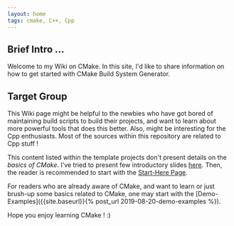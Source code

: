 ```yaml
---
layout: home
tags: cmake, C++, Cpp
---
```


## Brief Intro ...

Welcome to my Wiki on CMake.  In this site, I'd like to share information on how to get started with CMake
Build System Generator.  


## Target Group

This Wiki page might be helpful to the newbies who have got bored of maintaining build scripts to build their
projects, and want to learn about more powerful tools that does this better.  Also, might be interesting for
the Cpp enthusiasts.  Most of the sources within this repository are related to Cpp stuff !

This content listed within the template projects don't present details on the *basics of CMake*.  I've tried
to present few introductory slides [here](/slide-deck/learn-cmake.pptx).  Then, the reader is recommended
to start with the [Start-Here Page](/home/home).

For readers who are already aware of CMake, and want to learn or just brush-up some basics related to CMake,
one may start with the [Demo-Examples]({{site.baseurl}}{% post_url 2019-08-20-demo-examples %}).

Hope you enjoy learning CMake !  :)